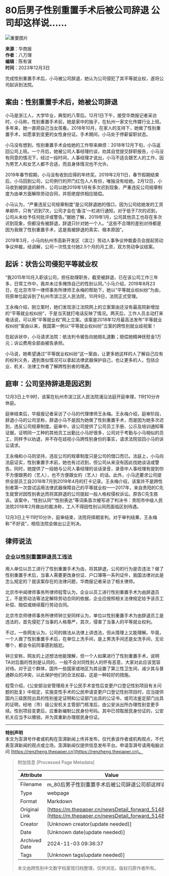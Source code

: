 # 80后男子性别重置手术后被公司辞退 公司却这样说......

![重要图片](https://image.thepaper.cn/publish/interaction/image/3/81/897.jpg)

**来源**：华商报  
**作者**：八万理  
**编辑**：陈有谋  
**时间**：2023年12月3日  

完成性别重置手术后，小马被公司辞退，她认为公司侵犯了其平等就业权，遂将公司起诉到法院。  

## 案由：性别重置手术后，她被公司辞退

小马是浙江人，大学毕业，典型的八零后。12月1日下午，接受华商报记者采访时，小马称，性别重置手术前，她是家中的独子，在杭州一家文化传媒行业上班。多年来，她一直把自己当女孩看。2018年10月，在家人的支持下，她做了性别重置手术，如愿拿到变更的女性身份证。手术期间，小马处于停薪留职状态。

小马没有想到，性别重置手术会给她的工作带来麻烦：2018年12月下旬，小马返回公司上班。一个月后，她被公司人事经理约谈，劝其自觉提交辞职报告，小马没有同意的情况下，经过一段时间，人事经理才说出，小马不适合跟艺人的工作，因为男艺人和女艺人都不合适，而且身体情况也不允许。

2019年春节假期，小马没有收到应得的年终奖。2019年2月11日，春节假期结束后，小马回到公司，公司例行的开门红包人人有份，唯独没有给她。2月12日，小马收到被辞退的邮件，公司以她2019年1月有多次迟到现象、严重违反公司规章制度为由单方面解除劳动合同，并拒绝提供相应赔偿。

小马认为，“严重违反公司规章制度”是公司辞退她的借口，因为公司给她发的工资单邮件，只有“迟到7次，公司才会在‘备注’一栏进行通知，对于低于7次的迟到，公司从未给予任何批评或警告。”据她了解，2019年1月，公司其他员工也存在多次迟到现象，但都没有被辞退，辞退只针对她一个人。“这些不合理的差别对待都是因为我做了性别重置手术，这是我被辞退的真实、根本原因”。

2019年3月，小马向杭州市高新开发区（滨江）劳动人事争议仲裁委员会提起劳动争议仲裁，经调解，公司一次性支付她2.5个月的月工资，双方劳动争议结案。

## 起诉：状告公司侵犯平等就业权

“我2015年10月入职该公司，担任助理职务，截至被辞退，已在该公司工作三年多，日常工作中，我并未过多掩饰自己的性别认同。”小马介绍，2019年8月23日，在北京市华一律师事务所律师王永梅的帮助下，她以“平等就业权纠纷”为由，将原单位起诉到了杭州市滨江区人民法院，10月9日，法院正式受理。

王永梅介绍，刚立案时，她们发现浙江法院网上的立案案由还没有最高院新增加的“平等就业权纠纷”，于是当天就打电话反映了情况。两天后，工作人员主动打来电话说，可以用“平等就业权”网上立案。该案是2018年12月最高法发布“平等就业权纠纷”案由以来，我国第一例以“平等就业权纠纷”立案的跨性别就业歧视案！

在起诉状中，小马请求法院：依法判令被告向她赔礼道歉；赔偿她精神抚慰金1万元；诉讼费用全部由被告承担。

小马说，她希望通过“平等就业权纠纷”这一案由，让更多她这样的人了解自己应有的权利义务，遇到类似情况可以拿起法律武器保护自己，也让更多的人，包括企业、机关、法律工作者了解跨性别者的境遇。

## 庭审：公司坚持辞退是因迟到

12月3日上午9时，该案在杭州市滨江区人民法院浦沿法庭开庭审理，11时10分许休庭。  

庭审结束后，华报报记者采访了小马的代理律师王永梅。王永梅介绍，庭审阶段，辞退小马的公司坚称，辞退小马不是因为她做了性别重置手术，而是因为她多次迟到，违反公司规章制度。庭审中，该公司提供了公司员工手册、公示及培训通知等证据，证明同一工种的其他员工出勤比小马好很多，公司对于考勤与小马相似的员工，同样予以劝退，并不存在歧视小马跨性别身份的事实，请求法院驳回小马的诉讼请求。

王永梅和小马则坚持，违反公司的规章制度只是公司的借口而已。法庭上，小马向法庭证实，性别重置手术前，她也有过迟到，但公司从来没有因此找她谈话或警告。同时，她提供了一段她与公司人事经理的谈话录音，录音中人事经理有提到你不方便跟男的（艺人），也不方便跟女的（艺人）的话。此外，小马还要求公司提供全部员工自2018年7月到2019年4月的打卡记录。王永梅介绍，该案并不是跨性别者第一次尝试运用法律武器保障自己的平等就业权——2017年，来自贵阳的C先生就曾对因性别表达而将其辞退的公司提起一般人格权侵权诉讼。原告C先生胜诉。该案中，“性别认同”“性别表达”等词条首次被写进了判决书：贵阳市中级人民法院2018年2月做出的裁决称，工人不得因性别认同而面临区别待遇。

12月3日上午11时10分许，庭审结束，法院将择期宣判。对于审判结果，王永梅称“不好说”，相信法院会做出公正判决。

## 律师说法

### 企业以性别重置辞退员工违法

用人单位以员工进行了性别重置手术为由，将其辞退，公司的行为是否违法？做了性别重置手术后，当事人需要更改身份证、户口簿等一系列证件，我国法律对此是怎么规定的？就该案存在的法律问题，华商报记者采访了相关律师。

北京市中闻律师事务所律师程雪认为，企业以员工进行性别重置手术为由辞退员工，不是劳动法等法定解除劳动合同的依据，企业应按照相关法律规定给予该员工补偿、赔偿或继续履行劳动合同。

北京市京师律师事务所律师钟兰安同样认为，单位以性别重置手术为由辞退员工是违法的，首先侵犯了当事的人格尊严，其次，侵害了当事人的平等就业权利。

不过，一些网友认为，公司的做法从法律上讲违法，但从情理上又能理解。毕竟，一个人做了性别重置手术后，在单位上洗手间，是上男洗手间还是女洗手间，无论哪个，都会令前同事感到尴尬。

钟兰安称，网友的上述想法他能理解，但一个人如果进行了性别重置手术，说明TA对后面的性别是认同的，一般不会对同性别人的怀有恶意，大家对此应该宽容对待。对于这个群体，国外一些国家或地区为其设置了第三性卫生间，减少其与普通群众的冲突，以此保护他们的合法权益，这是一种较好的措施。

程雪介绍，《公安部治安管理局关于公民手术变性后变更户口登记性别项目有关问题的批复》中规定，实施变性手术的公民申请变更户口登记性别项目时，应当提供国内三级医院出具的性别鉴定证明和公证部门出具的公证书，或司法鉴定部门出具的证明，经地（市）级公安机关主管部门核准后，由公安派出所办理性别变更手续。性别项目变更后，应重新编制公民身份号码。其中已领取居民身份证的，公安机关应当予以缴销，并为其重新办理居民身份证。

---

**特别声明**  
本文为澎湃号作者或机构在澎湃新闻上传并发布，仅代表该作者或机构观点，不代表澎湃新闻的观点或立场，澎湃新闻仅提供信息发布平台。申请澎湃号请用电脑访问 [https://renzheng.thepaper.cn](https://renzheng.thepaper.cn)。

> 附加信息 [Processed Page Metadata]
>
> | Attribute       | Value                                  |
> |-----------------|----------------------------------------|
> | Filename        | m_80后男子性别重置手术后被公司辞退公司却这样说.md                             |
> | Type            | webpage                                 |
> | Format          | Markdown                               |
> | Original Link   | [https://m.thepaper.cn/newsDetail_forward_5148533](https://m.thepaper.cn/newsDetail_forward_5148533)                       |
> | Creator         | [Unknown creator(update needed)]                              |
> | Date            | [Unknown date(update needed)]                                 |
> | Archived Date   | 2024-11-03 09:36:37                             |
> | Tags            | [Unknown tags(update needed)]                                 |
>
> 本文由跨性别中文数字档案馆归档整理，仅供浏览。版权归原作者所有。
>